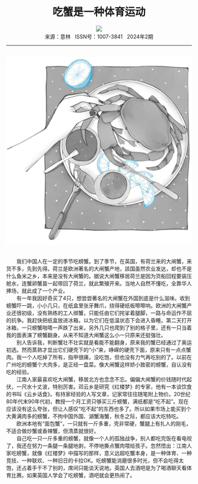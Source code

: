# <center>吃蟹是一种体育运动</center>

<div align=center><img src="https://raw.githubusercontent.com/leaguecn/magazines/main/img_authors/%d7%f7%d5%df%a3%baHarps.jpg"></div>

<center>来源：意林   ISSN号：1007-3841   2024年2期</center>

* * *

<br>![](https://raw.githubusercontent.com/leaguecn/magazines/main/img/yili20240227-1-l.jpg)

  
<br>　　我们中国人在一定的季节吃螃蟹。到了季节，在英国，有荷兰来的大闸蟹，来货不多，先到先得。荷兰是欧洲著名的大闸蟹产地，該国虽然农业发达，却也不是什么鱼米之乡，本来是没有大闸蟹的。据说大闸蟹移居荷兰是因为货船回程要装压舱水，连蟹卵蟹苗一起带回了荷兰，就此繁殖开来。当地人自然不懂吃，全靠华人捧场，就此成了一个产业。  
　　有一年我因好奇买了4只，想尝尝著名的大闸蟹在外国到底是什么滋味。收到螃蟹吓一跳，小小几只，在纸盒里张牙舞爪，挠得硬纸板嚓嚓响。欧洲的大闸蟹产业还很初级，没有熟练的工人绑蟹，只能任由它们挓挲着腿脚，一路与命运作不屈的抗争。我赶快把纸盒放进冰箱，以为它们在低温状态下会进入昏睡。第二天打开冰箱，一只螃蟹啪嗒一声跌了出来，另外几只也爬到了别的格子里，还有一只当着我的面表演了螃蟹翻身。从来不知道大闸蟹这么小一只原来还挺强壮。  
　　别人告诉我，判断蟹壮不壮实就是看能不能翻身，原来我的蟹已经通过了奥运初选。然而蒸熟才显出它们硬壳下的“小”来，峥嵘的硬壳下面，原来只有一点点蟹肉。我一个人吃掉了所有，指甲很痛，没吃饱，但也没有力气再吃别的了。以前在广州吃的螃蟹个大肉多，是正经一盘菜。像大闸蟹这样娇小致密的螃蟹，自认没有吃的经验。  
　　江南人家最喜欢吃大闸蟹，移居北方也念念不忘。偏偏大闸蟹的价钱随时代起伏，一尺水十丈波，特别厉害。邓云乡是研究《红楼梦》的专家，他有一本谈饮食的书叫《云乡话食》。有持家经验的人写文章，记家常往往随笔附上物价。20世纪80年代末90年代初，教授一个月工资只够买三斤螃蟹，满纸都是“吃不起”。现在应该没有这么夸张，但让人感叹“吃不起”的东西也多了。所以如果市场上能买到个大黄满肉多的螃蟹，不拘中国外国、湖蟹海蟹，秋冬之际，都应该大吃特吃。  
　　欧洲本地有“面包蟹”，一只就有一斤多重，壳非常硬，蟹腿上有扎人的刚毛，不适合做炒蟹或香辣蟹，但清蒸就很好。  
　　自己吃一只一斤多重的螃蟹，就像一个人的孤独战争，别人都吃完饭在看电视了，我还在努力一条腿一条腿地剥，不停地撕点蟹肉喂给孩子。忽然悟出：江南人家吃螃蟹，就像《红楼梦》中描写的那样，意义远超吃蟹本身，是一种体育、一种竞技、一种联欢、一种旧日的卡拉OK。吃螃蟹能消磨很多时光，但不会吃得太饱，还占着手干不了别的，席间只能谈天说地。英国人去酒吧是为了喝酒聊天看体育比赛。如果英国人学会了吃螃蟹，酒吧就会更热闹了。
